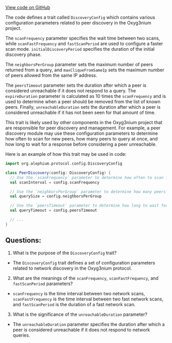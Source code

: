 [View code on GitHub](https://github.com/alephium/alephium/protocol/src/main/scala/org/alephium/protocol/config/DiscoveryConfig.scala)

The code defines a trait called `DiscoveryConfig` which contains various configuration parameters related to peer discovery in the Oxyg3nium project. 

The `scanFrequency` parameter specifies the wait time between two scans, while `scanFastFrequency` and `fastScanPeriod` are used to configure a faster scan mode. `initialDiscoveryPeriod` specifies the duration of the initial discovery phase. 

The `neighborsPerGroup` parameter sets the maximum number of peers returned from a query, and `maxCliqueFromSameIp` sets the maximum number of peers allowed from the same IP address. 

The `peersTimeout` parameter sets the duration after which a peer is considered unreachable if it does not respond to a query. The `expireDuration` parameter is calculated as 10 times the `scanFrequency` and is used to determine when a peer should be removed from the list of known peers. Finally, `unreachableDuration` sets the duration after which a peer is considered unreachable if it has not been seen for that amount of time. 

This trait is likely used by other components in the Oxyg3nium project that are responsible for peer discovery and management. For example, a peer discovery module may use these configuration parameters to determine how often to scan for new peers, how many peers to query at once, and how long to wait for a response before considering a peer unreachable. 

Here is an example of how this trait may be used in code:

```scala
import org.alephium.protocol.config.DiscoveryConfig

class PeerDiscovery(config: DiscoveryConfig) {
  // Use the `scanFrequency` parameter to determine how often to scan for new peers
  val scanInterval = config.scanFrequency

  // Use the `neighborsPerGroup` parameter to determine how many peers to query at once
  val querySize = config.neighborsPerGroup

  // Use the `peersTimeout` parameter to determine how long to wait for a response from a peer
  val queryTimeout = config.peersTimeout

  // ...
}
```
## Questions: 
 1. What is the purpose of the `DiscoveryConfig` trait?
- The `DiscoveryConfig` trait defines a set of configuration parameters related to network discovery in the Oxyg3nium protocol.

2. What are the meanings of the `scanFrequency`, `scanFastFrequency`, and `fastScanPeriod` parameters?
- `scanFrequency` is the time interval between two network scans, `scanFastFrequency` is the time interval between two fast network scans, and `fastScanPeriod` is the duration of a fast network scan.

3. What is the significance of the `unreachableDuration` parameter?
- The `unreachableDuration` parameter specifies the duration after which a peer is considered unreachable if it does not respond to network queries.
